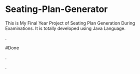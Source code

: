 # Seating-Plan-Generator

This is My Final Year Project of Seating Plan Generation During Examinations. It is totally developed using Java Language.
























.





















































#Done










































































































.




































































































































































































































































































































































































































































































.






































